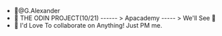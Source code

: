 - 👋@G.Alexander
- 🌱 THE ODIN PROJECT(10/21) ------ > Apacademy ----- > We'll See 👀
- 💞️ I'd Love To collaborate on Anything! Just PM me. 

<!---
gabrdean/gabrdean is a ✨ special ✨ repository because its `README.md` (this file) appears on your GitHub profile.
You can click the Preview link to take a look at your changes.
--->

